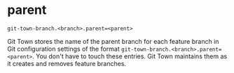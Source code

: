 # parent

```
git-town-branch.<branch>.parent=<parent>
```

Git Town stores the name of the parent branch for each feature branch in Git
configuration settings of the format `git-town-branch.<branch>.parent=<parent>`.
You don't have to touch these entries. Git Town maintains them as it creates and
removes feature branches.
